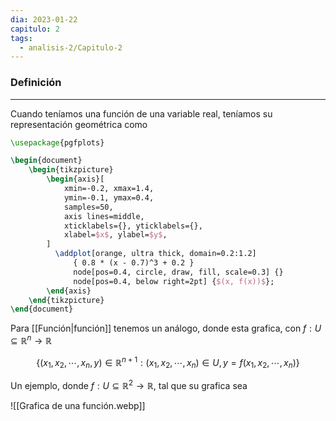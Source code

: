 ```yaml
---
dia: 2023-01-22
capitulo: 2
tags:
  - analisis-2/Capitulo-2
---
```

### Definición
---
Cuando teníamos una función de una variable real, teníamos su representación geométrica como 

```tikz
\usepackage{pgfplots}

\begin{document} 
	\begin{tikzpicture}
		\begin{axis}[
			xmin=-0.2, xmax=1.4,
			ymin=-0.1, ymax=0.4, 
			samples=50,
			axis lines=middle,
			xticklabels={}, yticklabels={},
			xlabel=$x$, ylabel=$y$,
		]
		  \addplot[orange, ultra thick, domain=0.2:1.2] 
			  { 0.8 * (x - 0.7)^3 + 0.2 }
			  node[pos=0.4, circle, draw, fill, scale=0.3] {}
			  node[pos=0.4, below right=2pt] {$(x, f(x))$};
		\end{axis}
	\end{tikzpicture}
\end{document}
```

Para [[Función|función]] tenemos un análogo, donde esta grafica, con $f : U \subseteq \mathbb{R}^n \to \mathbb{R}$

$$\{(x_1, x_2, \cdots, x_n, y) \in \mathbb{R}^{n+1} : (x_1, x_2, \cdots, x_n) \in U, y = f(x_1, x_2, \cdots, x_n) \}$$

Un ejemplo, donde $f : U \subseteq \mathbb{R}^2 \to \mathbb{R}$, tal que su grafica sea

![[Grafica de una función.webp]]